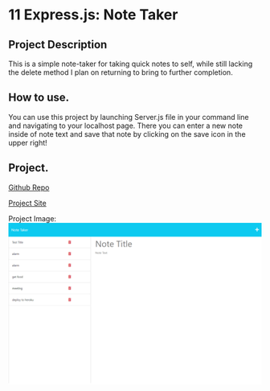 # 11 Express.js: Note Taker

## Project Description
This is a simple note-taker for taking quick notes to self, while still lacking the delete method I plan on returning to bring to further completion.

## How to use.
You can use this project by launching Server.js file in your command line and navigating to your localhost page. There you can enter a new note inside of note text and save that note by clicking on the save icon in the upper right!

## Project.

[Github Repo](https://github.com/KeeslingB/express-notetaker)

[Project Site](https://expressnote-takerjs-7d499c826ba8.herokuapp.com/)

Project Image: ![](./Assets/project-image.png)